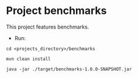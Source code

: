 # Project benchmarks
This project features benchmarks.

* Run:
```
cd <projects_directory>/benchmarks

mvn clean install

java -jar ./target/benchmarks-1.0.0-SNAPSHOT.jar
```

